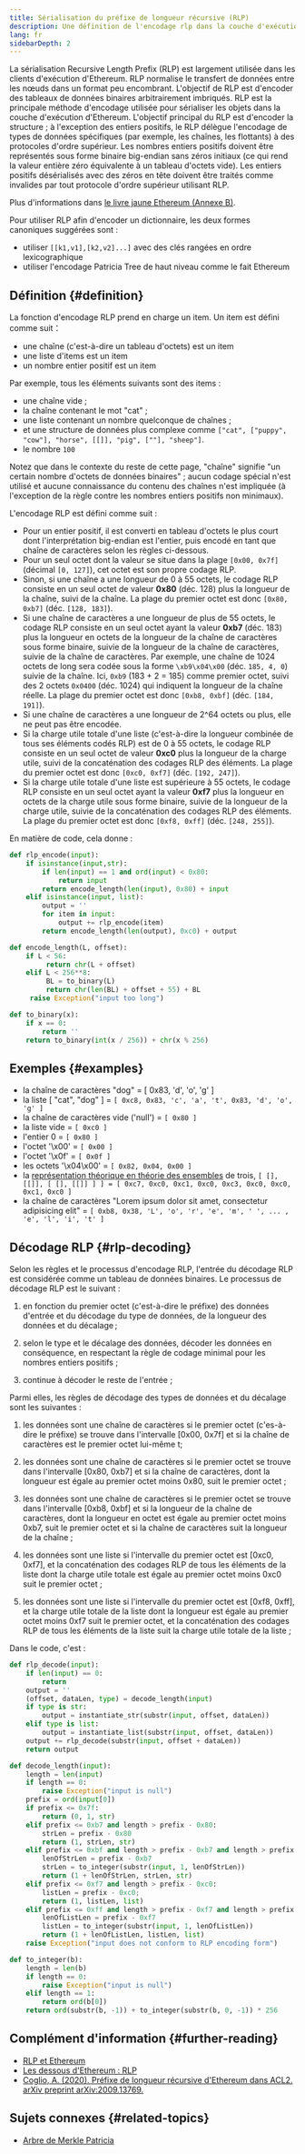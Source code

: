 ```yaml
---
title: Sérialisation du préfixe de longueur récursive (RLP)
description: Une définition de l'encodage rlp dans la couche d'exécution d'Ethereum.
lang: fr
sidebarDepth: 2
---
```


La sérialisation Recursive Length Prefix (RLP) est largement utilisée dans les clients d'exécution d'Ethereum. RLP normalise le transfert de données entre les nœuds dans un format peu encombrant. L'objectif de RLP est d'encoder des tableaux de données binaires arbitrairement imbriqués. RLP est la principale méthode d'encodage utilisée pour sérialiser les objets dans la couche d'exécution d'Ethereum. L'objectif principal du RLP est d'encoder la structure ; à l'exception des entiers positifs, le RLP délègue l'encodage de types de données spécifiques (par exemple, les chaînes, les flottants) à des protocoles d'ordre supérieur. Les nombres entiers positifs doivent être représentés sous forme binaire big-endian sans zéros initiaux (ce qui rend la valeur entière zéro équivalente à un tableau d'octets vide). Les entiers positifs désérialisés avec des zéros en tête doivent être traités comme invalides par tout protocole d'ordre supérieur utilisant RLP.

Plus d'informations dans [le livre jaune Ethereum (Annexe B)](https://ethereum.github.io/yellowpaper/paper.pdf#page=19).

Pour utiliser RLP afin d'encoder un dictionnaire, les deux formes canoniques suggérées sont :

- utiliser `[[k1,v1],[k2,v2]...]` avec des clés rangées en ordre lexicographique
- utiliser l'encodage Patricia Tree de haut niveau comme le fait Ethereum

## Définition {#definition}

La fonction d'encodage RLP prend en charge un item. Un item est défini comme suit：

- une chaîne (c'est-à-dire un tableau d'octets) est un item
- une liste d'items est un item
- un nombre entier positif est un item

Par exemple, tous les éléments suivants sont des items :

- une chaîne vide ;
- la chaîne contenant le mot "cat" ;
- une liste contenant un nombre quelconque de chaînes ;
- et une structure de données plus complexe comme `["cat", ["puppy", "cow"], "horse", [[]], "pig", [""], "sheep"]`.
- le nombre `100`

Notez que dans le contexte du reste de cette page, "chaîne" signifie "un certain nombre d'octets de données binaires" ; aucun codage spécial n'est utilisé et aucune connaissance du contenu des chaînes n'est impliquée (à l'exception de la règle contre les nombres entiers positifs non minimaux).

L'encodage RLP est défini comme suit :

- Pour un entier positif, il est converti en tableau d'octets le plus court dont l'interprétation big-endian est l'entier, puis encodé en tant que chaîne de caractères selon les règles ci-dessous.
- Pour un seul octet dont la valeur se situe dans la plage `[0x00, 0x7f]` (décimal `[0, 127]`), cet octet est son propre codage RLP.
- Sinon, si une chaîne a une longueur de 0 à 55 octets, le codage RLP consiste en un seul octet de valeur **0x80** (déc. 128) plus la longueur de la chaîne, suivi de la chaîne. La plage du premier octet est donc `[0x80, 0xb7]` (déc. `[128, 183]`).
- Si une chaîne de caractères a une longueur de plus de 55 octets, le codage RLP consiste en un seul octet ayant la valeur **0xb7** (déc. 183) plus la longueur en octets de la longueur de la chaîne de caractères sous forme binaire, suivie de la longueur de la chaîne de caractères, suivie de la chaîne de caractères. Par exemple, une chaîne de 1024 octets de long sera codée sous la forme `\xb9\x04\x00` (déc. `185, 4, 0`) suivie de la chaîne. Ici, `0xb9` (183 + 2 = 185) comme premier octet, suivi des 2 octets `0x0400` (déc. 1024) qui indiquent la longueur de la chaîne réelle. La plage du premier octet est donc `[0xb8, 0xbf]` (déc. `[184, 191]`).
- Si une chaîne de caractères a une longueur de 2^64 octets ou plus, elle ne peut pas être encodée.
- Si la charge utile totale d'une liste (c'est-à-dire la longueur combinée de tous ses éléments codés RLP) est de 0 à 55 octets, le codage RLP consiste en un seul octet de valeur **0xc0** plus la longueur de la charge utile, suivi de la concaténation des codages RLP des éléments. La plage du premier octet est donc `[0xc0, 0xf7]` (déc. `[192, 247]`).
- Si la charge utile totale d'une liste est supérieure à 55 octets, le codage RLP consiste en un seul octet ayant la valeur **0xf7** plus la longueur en octets de la charge utile sous forme binaire, suivie de la longueur de la charge utile, suivie de la concaténation des codages RLP des éléments. La plage du premier octet est donc `[0xf8, 0xff]` (déc. `[248, 255]`).

En matière de code, cela donne :

```python
def rlp_encode(input):
    if isinstance(input,str):
        if len(input) == 1 and ord(input) < 0x80:
            return input
        return encode_length(len(input), 0x80) + input
    elif isinstance(input, list):
        output = ''
        for item in input:
            output += rlp_encode(item)
        return encode_length(len(output), 0xc0) + output

def encode_length(L, offset):
    if L < 56:
         return chr(L + offset)
    elif L < 256**8:
         BL = to_binary(L)
         return chr(len(BL) + offset + 55) + BL
     raise Exception("input too long")

def to_binary(x):
    if x == 0:
        return ''
    return to_binary(int(x / 256)) + chr(x % 256)
```

## Exemples {#examples}

- la chaîne de caractères "dog" = [ 0x83, 'd', 'o', 'g' ]
- la liste [ "cat", "dog" ] = `[ 0xc8, 0x83, 'c', 'a', 't', 0x83, 'd', 'o', 'g' ]`
- la chaîne de caractères vide ('null') = `[ 0x80 ]`
- la liste vide = `[ 0xc0 ]`
- l'entier 0 = `[ 0x80 ]`
- l'octet '\\x00' = `[ 0x00 ]`
- l'octet '\\x0f' = `[ 0x0f ]`
- les octets '\\x04\\x00' = `[ 0x82, 0x04, 0x00 ]`
- la [représentation théorique en théorie des ensembles](https://fr.wikipedia.org/wiki/Construction_des_entiers_naturels) de trois, `[ [], [[]], [ [], [[]] ] ] = [ 0xc7, 0xc0, 0xc1, 0xc0, 0xc3, 0xc0, 0xc0, 0xc1, 0xc0 ]`
- la chaîne de caractères "Lorem ipsum dolor sit amet, consectetur adipisicing elit" = `[ 0xb8, 0x38, 'L', 'o', 'r', 'e', 'm', ' ', ... , 'e', 'l', 'i', 't' ]`

## Décodage RLP {#rlp-decoding}

Selon les règles et le processus d'encodage RLP, l'entrée du décodage RLP est considérée comme un tableau de données binaires. Le processus de décodage RLP est le suivant :

1.  en fonction du premier octet (c'est-à-dire le préfixe) des données d'entrée et du décodage du type de données, de la longueur des données et du décalage ;

2.  selon le type et le décalage des données, décoder les données en conséquence, en respectant la règle de codage minimal pour les nombres entiers positifs ;

3.  continue à décoder le reste de l'entrée ;

Parmi elles, les règles de décodage des types de données et du décalage sont les suivantes :

1.  les données sont une chaîne de caractères si le premier octet (c'es-à-dire le préfixe) se trouve dans l'intervalle [0x00, 0x7f] et si la chaîne de caractères est le premier octet lui-même t;

2.  les données sont une chaîne de caractères si le premier octet se trouve dans l'intervalle [0x80, 0xb7] et si la chaîne de caractères, dont la longueur est égale au premier octet moins 0x80, suit le premier octet ;

3.  les données sont une chaîne de caractères si le premier octet se trouve dans l'intervalle [0xb8, 0xbf] et si la longueur de la chaîne de caractères, dont la longueur en octet est égale au premier octet moins 0xb7, suit le premier octet et si la chaîne de caractères suit la longueur de la chaîne ;

4.  les données sont une liste si l'intervalle du premier octet est [0xc0, 0xf7], et la concaténation des codages RLP de tous les éléments de la liste dont la charge utile totale est égale au premier octet moins 0xc0 suit le premier octet ;

5.  les données sont une liste si l'intervalle du premier octet est [0xf8, 0xff], et la charge utile totale de la liste dont la longueur est égale au premier octet moins 0xf7 suit le premier octet, et la concaténation des codages RLP de tous les éléments de la liste suit la charge utile totale de la liste ;

Dans le code, c'est :

```python
def rlp_decode(input):
    if len(input) == 0:
        return
    output = ''
    (offset, dataLen, type) = decode_length(input)
    if type is str:
        output = instantiate_str(substr(input, offset, dataLen))
    elif type is list:
        output = instantiate_list(substr(input, offset, dataLen))
    output += rlp_decode(substr(input, offset + dataLen))
    return output

def decode_length(input):
    length = len(input)
    if length == 0:
        raise Exception("input is null")
    prefix = ord(input[0])
    if prefix <= 0x7f:
        return (0, 1, str)
    elif prefix <= 0xb7 and length > prefix - 0x80:
        strLen = prefix - 0x80
        return (1, strLen, str)
    elif prefix <= 0xbf and length > prefix - 0xb7 and length > prefix - 0xb7 + to_integer(substr(input, 1, prefix - 0xb7)):
        lenOfStrLen = prefix - 0xb7
        strLen = to_integer(substr(input, 1, lenOfStrLen))
        return (1 + lenOfStrLen, strLen, str)
    elif prefix <= 0xf7 and length > prefix - 0xc0:
        listLen = prefix - 0xc0;
        return (1, listLen, list)
    elif prefix <= 0xff and length > prefix - 0xf7 and length > prefix - 0xf7 + to_integer(substr(input, 1, prefix - 0xf7)):
        lenOfListLen = prefix - 0xf7
        listLen = to_integer(substr(input, 1, lenOfListLen))
        return (1 + lenOfListLen, listLen, list)
    raise Exception("input does not conform to RLP encoding form")

def to_integer(b):
    length = len(b)
    if length == 0:
        raise Exception("input is null")
    elif length == 1:
        return ord(b[0])
    return ord(substr(b, -1)) + to_integer(substr(b, 0, -1)) * 256
```

## Complément d'information {#further-reading}

- [RLP et Ethereum](https://medium.com/coinmonks/data-structure-in-ethereum-episode-1-recursive-length-prefix-rlp-encoding-decoding-d1016832f919)
- [Les dessous d'Ethereum : RLP](https://medium.com/coinmonks/ethereum-under-the-hood-part-3-rlp-decoding-df236dc13e58)
- [Coglio, A. (2020). Préfixe de longueur récursive d'Ethereum dans ACL2. arXiv preprint arXiv:2009.13769.](https://arxiv.org/abs/2009.13769)

## Sujets connexes {#related-topics}

- [Arbre de Merkle Patricia](/developers/docs/data-structures-and-encoding/patricia-merkle-trie)
